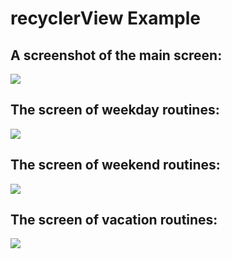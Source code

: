 # recyclerView Example

## A screenshot of the main screen: 
![](main_screen.jpeg)

## The screen of weekday routines: 
![](weekday_screen.jpeg)

## The screen of weekend routines: 
![](weekend_screen.jpeg)


## The screen of vacation routines: 
![](vacation_screen.jpeg)
